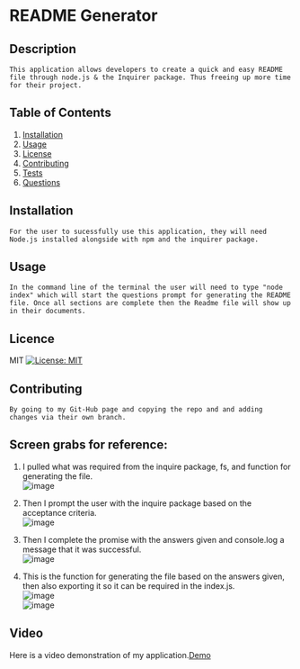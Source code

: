 
# README Generator
    
    
## Description
    This application allows developers to create a quick and easy README file through node.js & the Inquirer package. Thus freeing up more time for their project.
    

    
## Table of Contents
1. [Installation](#Installation)
2. [Usage](#Usage)
3. [License](#License)
4. [Contributing](#Contributing)
5. [Tests](#Tests)
6. [Questions](#Questions)
    
    
    
## Installation
    For the user to sucessfully use this application, they will need Node.js installed alongside with npm and the inquirer package.
    

    
## Usage
    In the command line of the terminal the user will need to type "node index" which will start the questions prompt for generating the README file. Once all sections are complete then the Readme file will show up in their documents.
    

    
## Licence  
MIT [![License: MIT](https://img.shields.io/badge/License-MIT-yellow.svg)](https://opensource.org/licenses/MIT)
    

    
## Contributing
    By going to my Git-Hub page and copying the repo and and adding changes via their own branch.
    

    
## Screen grabs for reference:
1. I pulled what was required from the inquire package, fs, and function for generating the file.  
![image](https://user-images.githubusercontent.com/83004232/128665761-9d943f11-0281-45ad-b3c4-38400d48b2d5.png)  

2. Then I prompt the user with the inquire package based on the acceptance criteria.  
![image](https://user-images.githubusercontent.com/83004232/128665819-a5073312-5099-4d5e-99f5-8f02d53e5248.png)  

3. Then I complete the promise with the answers given and console.log a message that it was successful.  
![image](https://user-images.githubusercontent.com/83004232/128665856-b973addc-ff12-4704-a61e-e93c8f1f10b2.png)  

4. This is the function for generating the file based on the answers given, then also exporting it so it can be required in the index.js.  
![image](https://user-images.githubusercontent.com/83004232/128665922-47b32f59-a691-4888-b56a-892454e983e8.png)  
![image](https://user-images.githubusercontent.com/83004232/128665968-0fddada4-3c56-46af-83ea-7f1917035e87.png)
    
## Video
Here is a video demonstration of my application.[Demo](https://drive.google.com/file/d/1IyemR23tXiezcIBgH18RhMh8u1uptgj_/preview)
    
    